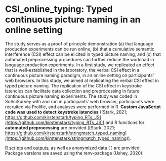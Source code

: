 # CSI_online_typing: Typed continuous picture naming in an online setting

The study serves as a proof of principle demonstration (a) that language production experiments can be run online, (b) that a cumulative semantic interference (CSI) effect can be elicited in typed picture naming, and (c) that automated preprocessing procedures can further reduce the workload in language production experiments. In a first study, we replicated an effect that is well-established in the laboratory, the verbal CSI effect in a continuous picture naming paradigm, in an online setting on participants' web browsers. In this study, we aimed at replicating the verbal CSI effect in typed picture naming. The replication of the CSI effect in keystroke latencies can facilitate data collection and preprocessing in future continuous picture naming experiments.
The study was coded in SoSciSurvey with and run in participants’ web browser, participants were recruited via Prolific, and analyses were performed in R. **Custom JavaScript code was used to detect keystroke latencies** ([Stark, 2021; https://github.com/kirstenstark/typing_RTs_JS](https://github.com/kirstenstark/typing_RTs_JS)) and R functions for **automated preprocessing** are provided ([Stark, 2021; https://github.com/kirstenstark/stringmatch_typed_naming](https://github.com/kirstenstark/stringmatch_typed_naming)). 

[R scripts](https://github.com/kirstenstark/CSI_online_typing/tree/main/scripts/code) and [outputs](https://github.com/kirstenstark/CSI_online_typing/tree/main/scripts/github), as well as anonymized data (      ) are provided.  
Package versions are saved using the renv-package (Ushey, 2020). 
